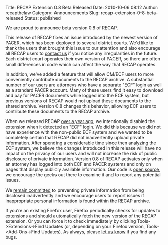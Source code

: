 Title: RECAP Extension 0.8 Beta Released
Date: 2010-10-06 08:12
Author: recapthelaw
Category: Announcements
Slug: recap-extension-0-8-beta-released
Status: published

We are proud to announce beta version
0.8 of RECAP.

This release of RECAP fixes an issue introduced by the newest version of
PACER, which has been deployed to several district courts. We'd like to
thank the users that brought this issue to our attention and also
encourage all RECAP users to [contact us](mailto:info@free.law)
if you notice any irregularities in the future. Each district court
operates their own version of PACER, so there are often small
differences in code which can affect the way that RECAP operates.

In addition, we've added a feature that will allow CM/ECF users to more
conveniently contribute documents to the RECAP archive. A substantial
number of our users are attorneys who have a separate "ECF" login as
well as a standard PACER account. Many of these users find it easy to
download and pay for PACER documents while logged into the ECF system,
but previous versions of RECAP would not upload these documents to the
shared archive. Version 0.8 changes this behavior, allowing ECF users to
contribute these documents to the RECAP archive.

When we released RECAP [over a year
ago]({filename}/welcome.md), we intentionally
disabled the extension when it detected an "ECF" login. We did this
because we did not have experience with the non-public ECF system and we
wanted to be completely certain that RECAP did not inadvertently upload
private information. After spending a considerable time since then
analyzing the ECF system, we believe the changes introduced in this
release will have no impact on the privacy of our users and will not
increase the risk of public disclosure of private information. Version
0.8 of RECAP activates only when an attorney has logged into both ECF
and PACER systems and only on pages that display publicly available
information. Our code is [open source](http://github.com/citp/recap), we
encourage the geeks out there to examine it and to report any potential
issues.

We [remain committed]({filename}/pages/recap/faq.md#privacy-and-security) to
preventing private information from being disclosed inadvertently and we
encourage users to report issues if inappropriate personal information
is found within the RECAP archive.

If you’re an existing Firefox user, Firefox periodically checks for
updates to extensions and should automatically fetch the new version of
the RECAP extension. Or you can force it to check immediately by
clicking Tools-&gt;Extensions-&gt;Find Updates (or, depending on your
Firefox version, Tools-&gt;Add-Ons-&gt;Find Updates). As always, please
[let us know](mailto:info@free.law) if you find any bugs.
